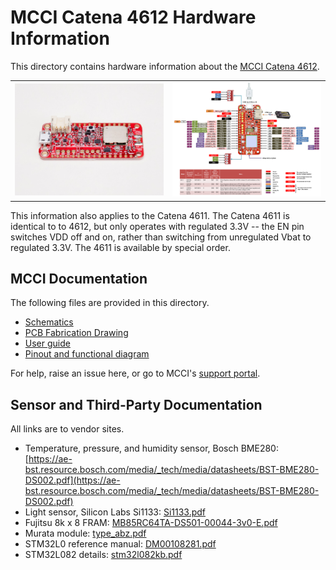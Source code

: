 
# MCCI Catena 4612 Hardware Information

This directory contains hardware information about the [MCCI Catena 4612](https://mcci.io/catena4612).

|            |             |
-------------|-------------
![Picture of Catena 4612](/assets/Catena-4612.jpg) | ![Pinout of Catena 4612](./Catena-4611_4612_4617_4618-Pinout.png)

This information also applies to the Catena 4611. The Catena 4611 is identical to to 4612, but only operates with regulated 3.3V -- the EN pin switches VDD off and on, rather than switching from unregulated Vbat to regulated 3.3V. The 4611 is available by special order.

## MCCI Documentation

The following files are provided in this directory.

- [Schematics](./234001102c_(Catena-4611_4612-Schematic).pdf)
- [PCB Fabrication Drawing](./234001103a_(Catena-4611-PCB-Layout-Fabrication-Drawing).pdf)
- [User guide](./234001173a_(Catena-4612-User-Manual).pdf)
- [Pinout and functional diagram](Catena-4611_4612_4617_4618-Pinout.png)

For help, raise an issue here, or go to MCCI's [support portal](https://portal.mcci.com).

## Sensor and Third-Party Documentation

All links are to vendor sites.

- Temperature, pressure, and humidity sensor, Bosch BME280: [https://ae-bst.resource.bosch.com/media/_tech/media/datasheets/BST-BME280-DS002.pdf](https://ae-bst.resource.bosch.com/media/_tech/media/datasheets/BST-BME280-DS002.pdf)
- Light sensor, Silicon Labs Si1133: [Si1133.pdf](https://www.silabs.com/documents/public/data-sheets/Si1133.pdf)
- Fujitsu 8k x 8 FRAM: [MB85RC64TA-DS501-00044-3v0-E.pdf](https://www.fujitsu.com/global/documents/products/devices/semiconductor/fram/lineup/MB85RC64TA-DS501-00044-3v0-E.pdf)
- Murata module: [type_abz.pdf](https://wireless.murata.com/pub/RFM/data/type_abz.pdf)
- STM32L0 reference manual: [DM00108281.pdf](https://www.st.com/resource/en/reference_manual/DM00108281.pdf)
- STM32L082 details: [stm32l082kb.pdf](https://www.st.com/resource/en/datasheet/stm32l082kb.pdf)

